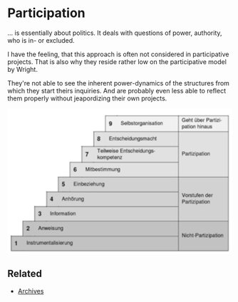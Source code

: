 # Participation
... is essentially about politics. It deals with questions of power, authority, who is in- or excluded. 

I have the feeling, that this approach is often not considered in participative projects. That is also why they reside rather low on the participative model by Wright. 

They're not able to see the inherent power-dynamics of the structures from which they start theirs inquiries. And are probably even less able to reflect them properly without jeapordizing their own projects. 

![](assets/9DAA6014-122A-4C20-B4EB-0789ACE5E73B.png)

## Related
- [Archives](notes/Archives.md)